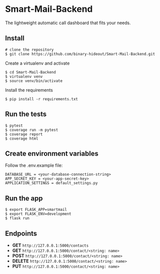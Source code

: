Smart-Mail-Backend
==================

The lightweight automatic call dashboard that fits your needs.

Install
-------

    # clone the repository 
    $ git clone https://github.com/binary-hideout/Smart-Mail-Backend.git

Create a virtualenv and activate

    $ cd Smart-Mail-Backend
    $ virtualenv venv
    $ source venv/bin/activate

Install the requirements

    $ pip install -r requirements.txt

Run the tests
-------------

    $ pytest
    $ coverage run -m pytest
    $ coverage report
    $ coverage html

Create environment variables
----------------------------

Follow the .env.example file:

    DATABASE_URL = <your-database-connection-string>
    APP_SECRET_KEY = <your-app-secret-key>
    APPLICATION_SETTINGS = default_settings.py

Run the app
-----------

    $ export FLASK_APP=smartmail
    $ export FLASK_ENV=development
    $ flask run

Endpoints
---------

* **GET** `http://127.0.0.1:5000/contacts`
* **GET** `http://127.0.0.1:5000/contact/<string: name>`
* **POST** `http://127.0.0.1:5000/contact/<string: name>`
* **DELETE** `http://127.0.0.1:5000/contact/<string: name>`
* **PUT** `http://127.0.0.1:5000/contact/<string: name>`